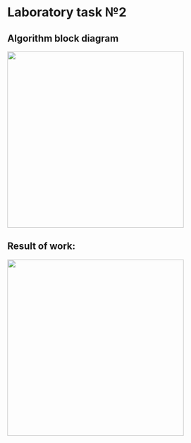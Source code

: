 # Laboratory task №2

## Algorithm block diagram
<img src="https://github.com/glebushkaa/lr-2-v14/assets/89452367/7a28e5fa-2662-43a4-a6a7-cbbd85b9a1f6" width="400">


## Result of work:
<img src="https://github.com/glebushkaa/lr-2-v14/assets/89452367/61758098-ae89-4907-bfcc-9cacf88948db" width="400">
